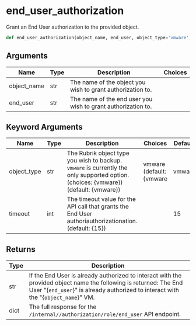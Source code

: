 # end_user_authorization

Grant an End User authorization to the provided object.
```py
def end_user_authorization(object_name, end_user, object_type='vmware', timeout=15)
```

## Arguments
| Name        | Type | Description                                                                 | Choices |
|-------------|------|-----------------------------------------------------------------------------|---------|
| object_name  | str  | The name of the object you wish to grant authorization to. |         |
| end_user  | str  | The name of the end user you wish to grant authorization to. |         |
## Keyword Arguments
| Name        | Type | Description                                                                 | Choices | Default |
|-------------|------|-----------------------------------------------------------------------------|---------|---------|
| object_type  | str  | The Rubrik object type you wish to backup. `vmware` is currently the only supported option. (choices: {vmware}) (default: {vmware}) |    vmware (default: {vmware     |    vmware     |
| timeout  | int  | The timeout value for the API call that grants the End User authoriauthorizationation. (default: {15}) |         |    15     |

## Returns
| Type | Description                                                                                   |
|------|-----------------------------------------------------------------------------------------------|
| str  | If the End User is already authorized to interact with the provided object name the following is returned: The End User "{`end_user`}" is already authorized to interact with the "{`object_name`}" VM. |
| dict  | The full response for the `/internal//authorization/role/end_user` API endpoint. |
